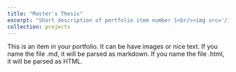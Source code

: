 ```yaml
---
title: "Master's Thesis"
excerpt: "Short description of portfolio item number 1<br/><img src='/images/Thesis.png'>"
collection: projects
---
```


This is an item in your portfolio. It can be have images or nice text. If you name the file .md, it will be parsed as markdown. If you name the file .html, it will be parsed as HTML. 
